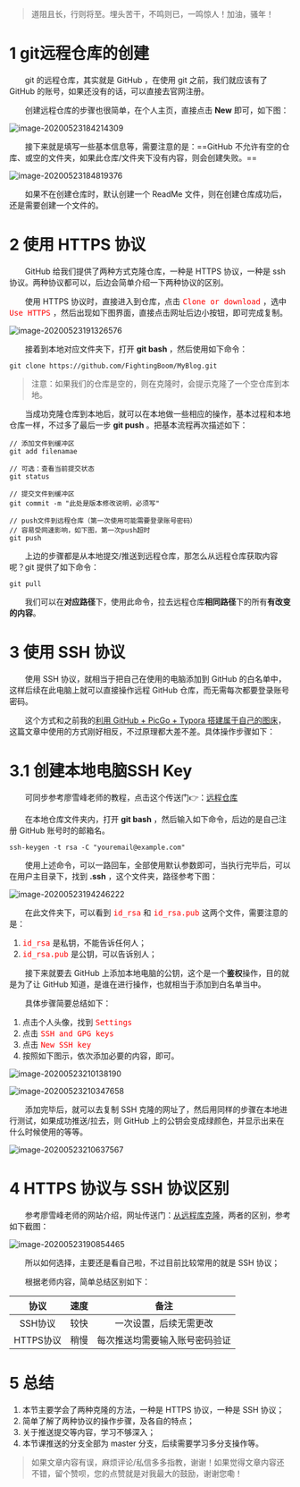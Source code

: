 > 道阻且长，行则将至。埋头苦干，不鸣则已，一鸣惊人！加油，骚年！

# 1 git远程仓库的创建

&emsp;&emsp;git 的远程仓库，其实就是 GitHub ，在使用 git 之前，我们就应该有了 GitHub 的账号，如果还没有的话，可以直接去官网注册。

&emsp;&emsp;创建远程仓库的步骤也很简单，在个人主页，直接点击 **New** 即可，如下图：

![image-20200523184214309](https://raw.githubusercontent.com/FightingBoom/BlogPicture/master/20200523184241.png)

&emsp;&emsp;接下来就是填写一些基本信息等，需要注意的是：==GitHub 不允许有空的仓库、或空的文件夹，如果此仓库/文件夹下没有内容，则会创建失败。==

![image-20200523184819376](https://raw.githubusercontent.com/FightingBoom/BlogPicture/master/20200523184837.png)

&emsp;&emsp;如果不在创建仓库时，默认创建一个 ReadMe 文件，则在创建仓库成功后，还是需要创建一个文件的。



# 2 使用 HTTPS 协议

&emsp;&emsp;GitHub 给我们提供了两种方式克隆仓库，一种是 HTTPS 协议，一种是 ssh 协议。两种协议都可以，后边会简单介绍一下两种协议的区别。

&emsp;&emsp;使用 HTTPS 协议时，直接进入到仓库，点击<font color=#ff0000 size=3> `Clone or download` </font>，选中<font color=#ff0000 size=3> `Use HTTPS` </font>，然后出现如下图界面，直接点击网址后边小按钮，即可完成复制。

![image-20200523191326576](https://raw.githubusercontent.com/FightingBoom/BlogPicture/master/20200523191326.png)

&emsp;&emsp;接着到本地对应文件夹下，打开 **git bash** ，然后使用如下命令：

```shell
git clone https://github.com/FightingBoom/MyBlog.git
```

> 注意：如果我们的仓库是空的，则在克隆时，会提示克隆了一个空仓库到本地。

&emsp;&emsp;当成功克隆仓库到本地后，就可以在本地做一些相应的操作，基本过程和本地仓库一样，不过多了最后一步 **git push** 。把基本流程再次描述如下：

```shell
// 添加文件到缓冲区
git add filenamae

// 可选：查看当前提交状态
git status

// 提交文件到缓冲区
git commit -m "此处是版本修改说明，必须写"

// push文件到远程仓库（第一次使用可能需要登录账号密码）
// 容易受网速影响，如下图，第一次push超时
git push
```

&emsp;&emsp;上边的步骤都是从本地提交/推送到远程仓库，那怎么从远程仓库获取内容呢？git 提供了如下命令：

```shell
git pull
```

&emsp;&emsp;我们可以在**对应路径**下，使用此命令，拉去远程仓库**相同路径**下的所有**有改变的内容**。



# 3 使用 SSH 协议

&emsp;&emsp;使用 SSH 协议，就相当于把自己在使用的电脑添加到 GitHub 的白名单中，这样后续在此电脑上就可以直接操作远程 GitHub 仓库，而无需每次都要登录账号密码。

&emsp;&emsp;这个方式和之前我的[利用 GitHub + PicGo + Typora 搭建属于自己的图床](https://blog.csdn.net/Fighting_Boom/article/details/105741739)，这篇文章中使用的方式刚好相反，不过原理都大差不差。具体操作步骤如下：

# 3.1 创建本地电脑SSH Key

&emsp;&emsp;可同步参考廖雪峰老师的教程，点击这个传送门:point_right:：[远程仓库](https://www.liaoxuefeng.com/wiki/896043488029600/896954117292416)

&emsp;&emsp;在本地仓库文件夹内，打开 **git bash** ，然后输入如下命令，后边的是自己注册 GitHub 账号时的邮箱名。

```shell
ssh-keygen -t rsa -C "youremail@example.com"
```

&emsp;&emsp;使用上述命令，可以一路回车，全部使用默认参数即可，当执行完毕后，可以在用户主目录下，找到 **.ssh** ，这个文件夹，路径参考下图：

![image-20200523194246222](https://raw.githubusercontent.com/FightingBoom/BlogPicture/master/20200523194321.png)

&emsp;&emsp;在此文件夹下，可以看到<font color=#ff0000 size=3> `id_rsa` </font> 和<font color=#ff0000 size=3> `id_rsa.pub` </font>这两个文件，需要注意的是：

1. <font color=#ff0000 size=3> `id_rsa` </font> 是私钥，不能告诉任何人；
2. <font color=#ff0000 size=3> `id_rsa.pub` </font>是公钥，可以告诉别人；

&emsp;&emsp;接下来就要去 GitHub 上添加本地电脑的公钥，这个是一个**鉴权**操作，目的就是为了让 GitHub 知道，是谁在进行操作，也就相当于添加到白名单当中。

&emsp;&emsp;具体步骤简要总结如下：

1. 点击个人头像，找到<font color=#ff0000 size=3> `Settings` </font>
2. 点击<font color=#ff0000 size=3> `SSH and GPG keys` </font>
3. 点击<font color=#ff0000 size=3> `New SSH key` </font>
4. 按照如下图示，依次添加必要的内容，即可。

![image-20200523210138190](https://raw.githubusercontent.com/FightingBoom/BlogPicture/master/20200523210358.png)

![image-20200523210347658](https://raw.githubusercontent.com/FightingBoom/BlogPicture/master/20200523210347.png)

&emsp;&emsp;添加完毕后，就可以去复制 SSH 克隆的网址了，然后用同样的步骤在本地进行测试，如果成功推送/拉去，则 GitHub 上的公钥会变成绿颜色，并显示出来在什么时候使用的等等。

![image-20200523210637567](https://raw.githubusercontent.com/FightingBoom/BlogPicture/master/20200523210637.png)

# 4 HTTPS 协议与 SSH 协议区别

&emsp;&emsp;参考廖雪峰老师的网站介绍，网址传送门：[从远程库克隆](https://www.liaoxuefeng.com/wiki/896043488029600/898732792973664)，两者的区别，参考如下截图：

![image-20200523190854465](https://raw.githubusercontent.com/FightingBoom/BlogPicture/master/20200523190854.png)

&emsp;&emsp;所以如何选择，主要还是看自己啦，不过目前比较常用的就是 SSH 协议；

&emsp;&emsp;根据老师内容，简单总结区别如下：

|   协议    | 速度 |              备注              |
| :-------: | :--: | :----------------------------: |
|  SSH协议  | 较快 |     一次设置，后续无需更改     |
| HTTPS协议 | 稍慢 | 每次推送均需要输入账号密码验证 |



# 5 总结

1. 本节主要学会了两种克隆的方法，一种是 HTTPS 协议，一种是 SSH 协议；
2. 简单了解了两种协议的操作步骤，及各自的特点；
3. 关于推送提交等内容，学习不够深入；
4. 本节课推送的分支全部为 master 分支，后续需要学习多分支操作等。

> 如果文章内容有误，麻烦评论/私信多多指教，谢谢！如果觉得文章内容还不错，留个赞呗，您的点赞就是对我最大的鼓励，谢谢您嘞！